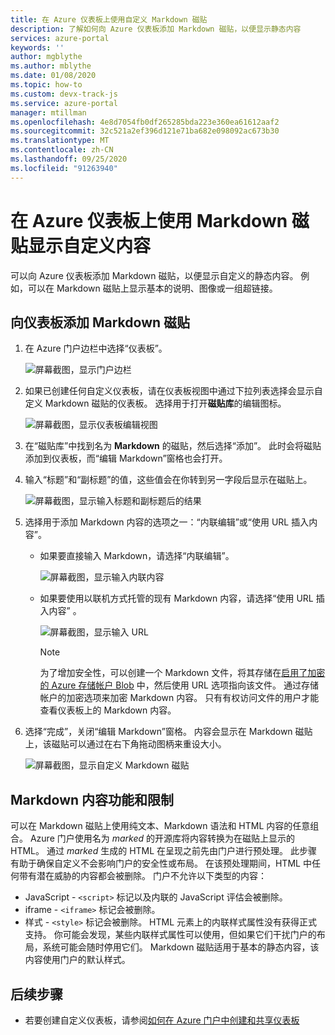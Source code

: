 ```yaml
---
title: 在 Azure 仪表板上使用自定义 Markdown 磁贴
description: 了解如何向 Azure 仪表板添加 Markdown 磁贴，以便显示静态内容
services: azure-portal
keywords: ''
author: mgblythe
ms.author: mblythe
ms.date: 01/08/2020
ms.topic: how-to
ms.custom: devx-track-js
ms.service: azure-portal
manager: mtillman
ms.openlocfilehash: 4e8d7054fb0df265285bda223e360ea61612aaf2
ms.sourcegitcommit: 32c521a2ef396d121e71ba682e098092ac673b30
ms.translationtype: MT
ms.contentlocale: zh-CN
ms.lasthandoff: 09/25/2020
ms.locfileid: "91263940"
---
```

# <a name="use-a-markdown-tile-on-azure-dashboards-to-show-custom-content"></a>在 Azure 仪表板上使用 Markdown 磁贴显示自定义内容

可以向 Azure 仪表板添加 Markdown 磁贴，以便显示自定义的静态内容。 例如，可以在 Markdown 磁贴上显示基本的说明、图像或一组超链接。

## <a name="add-a-markdown-tile-to-your-dashboard"></a>向仪表板添加 Markdown 磁贴

1. 在 Azure 门户边栏中选择“仪表板”。 

   ![屏幕截图，显示门户边栏](./media/azure-portal-markdown-tile/azure-portal-nav.png)

1. 如果已创建任何自定义仪表板，请在仪表板视图中通过下拉列表选择会显示自定义 Markdown 磁贴的仪表板。 选择用于打开**磁贴库**的编辑图标。

   ![屏幕截图，显示仪表板编辑视图](./media/azure-portal-markdown-tile/azure-portal-dashboard-edit.png)

1. 在“磁贴库”中找到名为 **Markdown** 的磁贴，然后选择“添加”。   此时会将磁贴添加到仪表板，而“编辑 Markdown”窗格也会打开。 

1. 输入“标题”和“副标题”的值，这些值会在你转到另一字段后显示在磁贴上。  

   ![屏幕截图，显示输入标题和副标题后的结果](./media/azure-portal-markdown-tile/azure-portal-dashboard-enter-title.png)

1. 选择用于添加 Markdown 内容的选项之一：“内联编辑”或“使用 URL 插入内容”。  

   - 如果要直接输入 Markdown，请选择“内联编辑”。 

      ![屏幕截图，显示输入内联内容](./media/azure-portal-markdown-tile/azure-portal-dashboard-markdown-inline-content.png)

   - 如果要使用以联机方式托管的现有 Markdown 内容，请选择“使用 URL 插入内容”  。

      ![屏幕截图，显示输入 URL](./media/azure-portal-markdown-tile/azure-portal-dashboard-markdown-url.png)

      > [!NOTE]
      > 为了增加安全性，可以创建一个 Markdown 文件，将其存储在[启用了加密的 Azure 存储帐户 Blob](../storage/common/storage-service-encryption.md) 中，然后使用 URL 选项指向该文件。 通过存储帐户的加密选项来加密 Markdown 内容。 只有有权访问文件的用户才能查看仪表板上的 Markdown 内容。

1. 选择“完成”，关闭“编辑 Markdown”窗格。   内容会显示在 Markdown 磁贴上，该磁贴可以通过在右下角拖动图柄来重设大小。

   ![屏幕截图，显示自定义 Markdown 磁贴](./media/azure-portal-markdown-tile/azure-portal-custom-markdown-tile.png)

## <a name="markdown-content-capabilities-and-limitations"></a>Markdown 内容功能和限制

可以在 Markdown 磁贴上使用纯文本、Markdown 语法和 HTML 内容的任意组合。 Azure 门户使用名为 _marked_ 的开源库将内容转换为在磁贴上显示的 HTML。 通过 _marked_ 生成的 HTML 在呈现之前先由门户进行预处理。 此步骤有助于确保自定义不会影响门户的安全性或布局。 在该预处理期间，HTML 中任何带有潜在威胁的内容都会被删除。 门户不允许以下类型的内容：

* JavaScript - `<script>` 标记以及内联的 JavaScript 评估会被删除。
* iframe - `<iframe>` 标记会被删除。
* 样式 - `<style>` 标记会被删除。 HTML 元素上的内联样式属性没有获得正式支持。 你可能会发现，某些内联样式属性可以使用，但如果它们干扰门户的布局，系统可能会随时停用它们。 Markdown 磁贴适用于基本的静态内容，该内容使用门户的默认样式。

## <a name="next-steps"></a>后续步骤

* 若要创建自定义仪表板，请参阅[如何在 Azure 门户中创建和共享仪表板](../azure-portal/azure-portal-dashboards.md)
